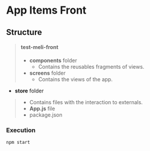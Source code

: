 # App Items Front
## Structure 
> #### test-meli-front
>
> - **components** folder
>   - Contains the reusables fragments of views.
> - **screens** folder 
>   - Contains the views of the app.
 - **store** folder 
>   - Contains files with the interaction to externals.
> - **App.js** file
> - package.json

### Execution
```terminal
npm start